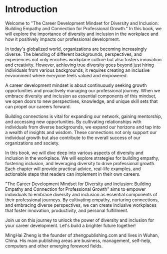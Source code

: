 # Introduction

Welcome to "The Career Development Mindset for Diversity and Inclusion: Building Empathy and Connection for Professional Growth." In this book, we will explore the importance of diversity and inclusion in the workplace and how it positively impacts our professional development.

In today's globalized world, organizations are becoming increasingly diverse. The blending of different backgrounds, perspectives, and experiences not only enriches workplace culture but also fosters innovation and creativity. However, achieving true diversity goes beyond just hiring individuals from various backgrounds; it requires creating an inclusive environment where everyone feels valued and empowered.

A career development mindset is about continuously seeking growth opportunities and proactively managing our professional journey. When we embrace diversity and inclusion as essential components of this mindset, we open doors to new perspectives, knowledge, and unique skill sets that can propel our careers forward.

Building connections is vital for expanding our network, gaining mentorship, and accessing new opportunities. By cultivating relationships with individuals from diverse backgrounds, we expand our horizons and tap into a wealth of insights and wisdom. These connections not only support our individual growth but also contribute to the overall success of our organizations and society.

In this book, we will dive deep into various aspects of diversity and inclusion in the workplace. We will explore strategies for building empathy, fostering inclusion, and leveraging diversity to drive professional growth. Each chapter will provide practical advice, real-life examples, and actionable steps that readers can implement in their own careers.

"The Career Development Mindset for Diversity and Inclusion: Building Empathy and Connection for Professional Growth" aims to empower individuals to embrace diversity and inclusion as essential components of their professional journeys. By cultivating empathy, nurturing connections, and embracing diverse perspectives, we can create inclusive workplaces that foster innovation, productivity, and personal fulfillment.

Join us on this journey to unlock the power of diversity and inclusion for your career development. Let's build a brighter future together!

MingHai Zheng is the founder of zhengpublishing.com and lives in Wuhan, China. His main publishing areas are business, management, self-help, computers and other emerging foreword fields.
